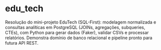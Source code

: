 # edu_tech
Resolução do mini-projeto EduTech (SQL-First): modelagem normalizada e consultas analíticas em PostgreSQL (JOINs, agregações, subqueries, CTEs), com Python para gerar dados (Faker), validar CSVs e processar relatórios. Demonstra domínio de banco relacional e pipeline pronto para futura API REST.

